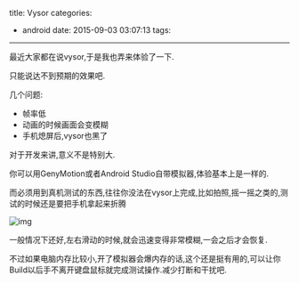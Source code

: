 title: Vysor
categories:
  - android
date: 2015-09-03 03:07:13
tags:
---
最近大家都在说vysor,于是我也弄来体验了一下.

只能说达不到预期的效果吧.

几个问题:

- 帧率低
- 动画的时候画面会变模糊
- 手机熄屏后,vysor也黑了

对于开发来讲,意义不是特别大.

你可以用GenyMotion或者Android Studio自带模拟器,体验基本上是一样的.

而必须用到真机测试的东西,往往你没法在vysor上完成,比如拍照,摇一摇之类的,测试的时候还是要把手机拿起来折腾


![img](/images/vysor_screen_shot.jpg)

一般情况下还好,左右滑动的时候,就会迅速变得非常模糊,一会之后才会恢复.

不过如果电脑内存比较小,开了模拟器会爆内存的话,这个还是挺有用的,可以让你Build以后手不离开键盘鼠标就完成测试操作.减少打断和干扰吧.